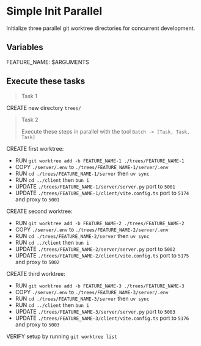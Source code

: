 # Simple Init Parallel

Initialize three parallel git worktree directories for concurrent development.

## Variables
FEATURE_NAME: $ARGUMENTS

## Execute these tasks

> Task 1

CREATE new directory `trees/`

> Task 2
>
> Execute these steps in parallel with the tool `Batch -> [Task, Task, Task]`

CREATE first worktree:
- RUN `git worktree add -b FEATURE_NAME-1 ./trees/FEATURE_NAME-1`
- COPY `./server/.env` to `./trees/FEATURE_NAME-1/server/.env`
- RUN `cd ./trees/FEATURE_NAME-1/server` then `uv sync`
- RUN `cd ../client` then `bun i`
- UPDATE `./trees/FEATURE_NAME-1/server/server.py` port to `5001`
- UPDATE `./trees/FEATURE_NAME-1/client/vite.config.ts` port to `5174` and proxy to `5001`

CREATE second worktree:
- RUN `git worktree add -b FEATURE_NAME-2 ./trees/FEATURE_NAME-2`
- COPY `./server/.env` to `./trees/FEATURE_NAME-2/server/.env`
- RUN `cd ./trees/FEATURE_NAME-2/server` then `uv sync`
- RUN `cd ../client` then `bun i`
- UPDATE `./trees/FEATURE_NAME-2/server/server.py` port to `5002`
- UPDATE `./trees/FEATURE_NAME-2/client/vite.config.ts` port to `5175` and proxy to `5002`

CREATE third worktree:
- RUN `git worktree add -b FEATURE_NAME-3 ./trees/FEATURE_NAME-3`
- COPY `./server/.env` to `./trees/FEATURE_NAME-3/server/.env`
- RUN `cd ./trees/FEATURE_NAME-3/server` then `uv sync`
- RUN `cd ../client` then `bun i`
- UPDATE `./trees/FEATURE_NAME-3/server/server.py` port to `5003`
- UPDATE `./trees/FEATURE_NAME-3/client/vite.config.ts` port to `5176` and proxy to `5003`

VERIFY setup by running `git worktree list`